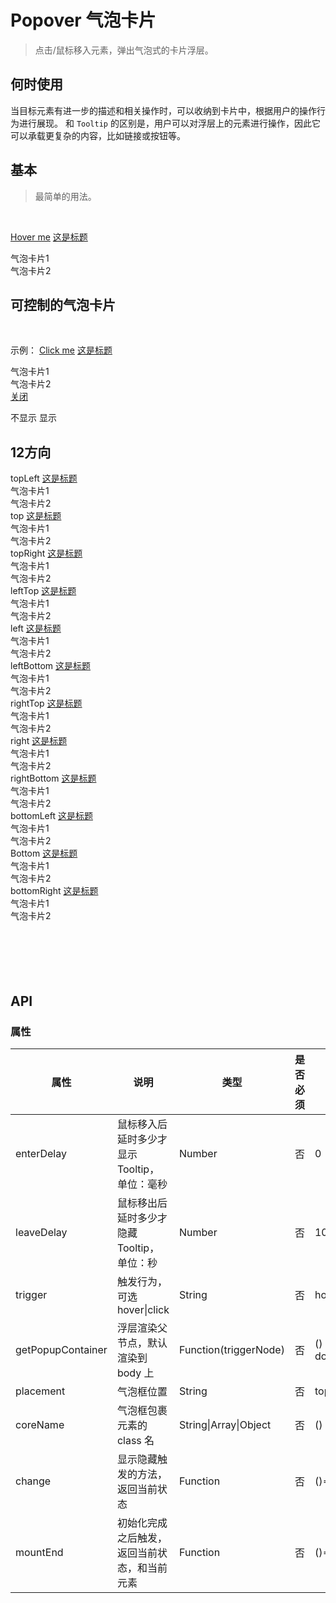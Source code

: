 # Popover 气泡卡片
> 点击/鼠标移入元素，弹出气泡式的卡片浮层。

## 何时使用

当目标元素有进一步的描述和相关操作时，可以收纳到卡片中，根据用户的操作行为进行展现。
和 `Tooltip` 的区别是，用户可以对浮层上的元素进行操作，因此它可以承载更复杂的内容，比如链接或按钮等。

## 基本
>最简单的用法。

<br>
<p>
  <w-popover>
    <a href="javascript:;">Hover me</a>
    <a href="javascript:;" slot="title">这是标题</a>
    <ul slot="content" class="demo-ul">
      <li>气泡卡片1</li>
      <li>气泡卡片2</li>
    </ul>
  </w-popover>
</p>

## 可控制的气泡卡片

<br>
<p>
  示例：
  <w-popover v-model="oneStatus" trigger="click">
    <a href="javascript:;">Click me</a>
    <a href="javascript:;" slot="title">这是标题</a>
    <div slot="content">
      <ul class="demo-ul">
        <li>气泡卡片1</li>
        <li>气泡卡片2</li>
      </ul>
      <a href="javascript:;" @click="oneStatus = false">关闭</a>
    </div>
  </w-popover>
</p>

<p>
  <w-switch v-model="oneStatus" :stop="true">
    <span slot="open">不显示</span>
    <span slot="close">显示</span>
  </w-switch>
</p>

## 12方向

<div class="demo">
  <div class="demo-top">
    <w-popover coreName="demo-core" placement="topLeft">
      <w-button prefix="demo">topLeft</w-button>
      <a href="javascript:;" slot="title">这是标题</a>
      <ul slot="content" class="demo-ul">
        <li>气泡卡片1</li>
        <li>气泡卡片2</li>
      </ul>
    </w-popover>
    <w-popover coreName="demo-core">
      <w-button prefix="demo">top</w-button>
      <a href="javascript:;" slot="title">这是标题</a>
      <ul slot="content" class="demo-ul">
        <li>气泡卡片1</li>
        <li>气泡卡片2</li>
      </ul>
    </w-popover>
    <w-popover coreName="demo-core" placement="topRight">
      <w-button prefix="demo">topRight</w-button>
      <a href="javascript:;" slot="title">这是标题</a>
      <ul slot="content" class="demo-ul">
        <li>气泡卡片1</li>
        <li>气泡卡片2</li>
      </ul>
    </w-popover>
  </div>
  <div class="demo-left">
    <w-popover coreName="demo-core" placement="leftTop">
      <w-button prefix="demo">leftTop</w-button>
      <a href="javascript:;" slot="title">这是标题</a>
      <ul slot="content" class="demo-ul">
        <li>气泡卡片1</li>
        <li>气泡卡片2</li>
      </ul>
    </w-popover>
    <w-popover coreName="demo-core" placement="left">
      <w-button prefix="demo">left</w-button>
      <a href="javascript:;" slot="title">这是标题</a>
      <ul slot="content" class="demo-ul">
        <li>气泡卡片1</li>
        <li>气泡卡片2</li>
      </ul>
    </w-popover>
    <w-popover coreName="demo-core" placement="leftBottom">
      <w-button prefix="demo">leftBottom</w-button>
      <a href="javascript:;" slot="title">这是标题</a>
      <ul slot="content" class="demo-ul">
        <li>气泡卡片1</li>
        <li>气泡卡片2</li>
      </ul>
    </w-popover>
  </div>
  <div class="demo-right">
    <w-popover coreName="demo-core" placement="rightTop">
      <w-button prefix="demo">rightTop</w-button>
      <a href="javascript:;" slot="title">这是标题</a>
      <ul slot="content" class="demo-ul">
        <li>气泡卡片1</li>
        <li>气泡卡片2</li>
      </ul>
    </w-popover>
    <w-popover coreName="demo-core" placement="right">
      <w-button prefix="demo">right</w-button>
      <a href="javascript:;" slot="title">这是标题</a>
      <ul slot="content" class="demo-ul">
        <li>气泡卡片1</li>
        <li>气泡卡片2</li>
      </ul>
    </w-popover>
    <w-popover coreName="demo-core" placement="rightBottom">
      <w-button prefix="demo">rightBottom</w-button>
      <a href="javascript:;" slot="title">这是标题</a>
      <ul slot="content" class="demo-ul">
        <li>气泡卡片1</li>
        <li>气泡卡片2</li>
      </ul>
    </w-popover>
  </div>
  <div class="demo-bottom">
    <w-popover coreName="demo-core" placement="bottomLeft">
      <w-button prefix="demo">bottomLeft</w-button>
      <a href="javascript:;" slot="title">这是标题</a>
      <ul slot="content" class="demo-ul">
        <li>气泡卡片1</li>
        <li>气泡卡片2</li>
      </ul>
    </w-popover>
    <w-popover coreName="demo-core" placement="bottom">
      <w-button prefix="demo">Bottom</w-button>
      <a href="javascript:;" slot="title">这是标题</a>
      <ul slot="content" class="demo-ul">
        <li>气泡卡片1</li>
        <li>气泡卡片2</li>
      </ul>
    </w-popover>
    <w-popover coreName="demo-core" placement="bottomRight">
      <w-button prefix="demo">bottomRight</w-button>
      <a href="javascript:;" slot="title">这是标题</a>
      <ul slot="content" class="demo-ul">
        <li>气泡卡片1</li>
        <li>气泡卡片2</li>
      </ul>
    </w-popover>
  </div>
</div>

<br>
<br>
<br>
<br>
<br>

## API

### 属性

|属性|说明|类型|是否必须|默认|
|---|---|----|-------|---|
|enterDelay|鼠标移入后延时多少才显示 Tooltip，单位：毫秒|Number|否|0|
|leaveDelay|鼠标移出后延时多少才隐藏 Tooltip，单位：秒|Number|否|100|
|trigger|触发行为，可选 hover\|click|String|否|hover|
|getPopupContainer|浮层渲染父节点，默认渲染到 body 上|Function(triggerNode)|否|() => document.body|
|placement|气泡框位置|String|否|top|
|coreName|气泡框包裹元素的 class 名|String\|Array\|Object|否|() => {}|
|change|显示隐藏触发的方法，返回当前状态|Function|否|()=>{}|
|mountEnd|初始化完成之后触发，返回当前状态，和当前元素|Function|否|()=>{}|

<script>
import WIcon from '../water/icon/Icon';
import WSwitch from '../water/switch/Switch';
import WButton from '../water/button/Button';
import WPopover from '../water/popover/core';

export default {
  data() {
    return {
      sizeStatus: 0,
      oneStatus: false,
      groupConfig: ['small', '', 'large',],}
    },
  components: {
    WPopover,
    WButton,
    WIcon,
    WSwitch,
  },
  methods: {
    changeOneStatus() {
      this.oneStatus = !this.oneStatus;
    },
  },
};
</script>
<style lang="scss">
$font-path: '../water/font/';
@import '../water/icon/style/icon.scss';
@import '../water/button/style/button.scss';
@import '../water/switch/style/switch.scss';
@import '../water/popover/style/popover.scss';

.demo {
  overflow: auto;
  margin: 16px 0;

  &-core {
    margin: 0 8px 8px 0;
  }

  &-button {
    width: 110px;
  }

  &-top {
    margin-left: 110px;
    white-space: nowrap;
  }

  &-left {
    width: 70px;
    float: left;
  }

  &-right {
    width: 110px;
    margin-left: 465px;
  }

  &-bottom {
    margin-left: 110px;
    clear: both;
    white-space: nowrap;
  }
}

.inp-btn {
  background: none;
  border: none;
  cursor: pointer;
  font-size: 14px;

  &:focus {
    outline: none;
  }

  &.on {
    background: #1996f9;
    color: #fff;
  }
}

.demo-ul {
  margin: 0;
  padding: 0;

  & li {
    margin: 0;
    padding: 0;
    list-style: none;
  }
}
</style>

